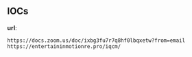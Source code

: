 
## IOCs

__url__:

```text
https://docs.zoom.us/doc/ixbg3fu7r7q8hf0lbqxetw?from=email
https://entertaininmotionre.pro/iqcm/
```